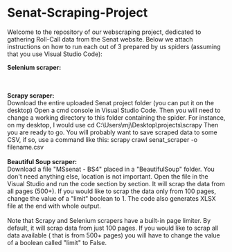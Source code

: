 # Senat-Scraping-Project
Welcome to the repository of our webscraping project, dedicated to gathering Roll-Call data from the Senat website. Below we attach instructions on how to run each out of 3 prepared by us spiders (assuming that you use Visual Studio Code):

<b>Selenium scraper:</b> <br>

<br>
<br>
<b>Scrapy scraper:</b> </br>
Download the entire uploaded Senat project folder (you can put it on the desktop) Open a cmd console in Visual Studio Code. Then you will need to change a working directory to this folder containing the spider. For instance, on my desktop, I would use cd C:\Users\mj\Desktop\projects\scrapy Then you are ready to go. You will probably want to save scraped data to some CSV, if so, use a command like this: scrapy crawl senat_scraper -o filename.csv
<br><br>
<b>Beautiful Soup scraper:</b><br>
Download a file "MSsenat - BS4" placed in a "BeautifulSoup" folder. You don't need anything else, location is not important. Open the file in the Visual Studio and run the code section by section. It will scrap the data from all pages (500+). If you would like to scrap the data only from 100 pages, change the value of a "limit" boolean to 1. The code also generates XLSX file at the end with whole output.
<br>
<br>
Note that Scrapy and Selenium scrapers have a built-in page limiter. By default, it will scrap data from just 100 pages. If you would like to scrap all data available ( that is from 500+ pages) you will have to change the value of a boolean called "limit" to False.
